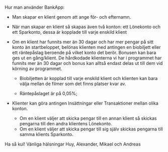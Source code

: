 Hur man använder BankApp:

- Man skapar en klient genom att ange för- och efternamn.

- När man skapar en klient så skapas även två konton:
  ett Lönekonto och ett Sparkonto, dessa är kopplade till
  varje enskild klient

- Om en klient har funnits mer än 30 dagar och har mer pengar på sitt
  konto än startbeloppet, belönas klienten med antingen en biobiljett 
  eller ett räntepåslag beroende på vilket konto det berör. 
  Bonusen kan bara ges ut en gång/klient.
  De hårdkodade klienterna vi har i programmet har funnits mer än 30
  dagar och bonus kan alltså endast delas ut till dem vid körning av
  programmet.
	- Biobiljetten är kopplad till varje enskild klient och 
	  klienten kan bara välja mellan de filmer som det finns 
	  platser kvar av.

	- Räntepåslaget är på 0,05%;

- Klienter kan göra antingen Insättningar eller Transaktioner mellan 
  olika konton. 
	- 	Om en klient väljer att skicka pengar till en 
		annan klient så skickas pengarna till den andra 
		klientens Lönekonto.
	- 	Om en klient väljer att skicka pengar till sig själv
		skickas pengarna till samma klients Sparkonto.


Ha så kul!
Vänliga hälsningar
Huy, Alexander, Mikael och Andreas